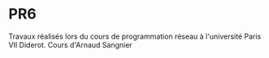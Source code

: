 # PR6
Travaux réalisés lors du cours de programmation réseau à l'université Paris VII Diderot. Cours d'Arnaud Sangnier
